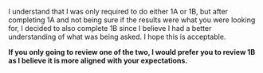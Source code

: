 I understand that I was only required to do either 1A or 1B, but after completing 1A and not being sure if the results were what you were looking for, I decided to also complete 1B since I believe I had a better understanding of what was being asked. I hope this is acceptable.

**If you only going to review one of the two, I would prefer you to review 1B as I believe it is more aligned with your expectations.**